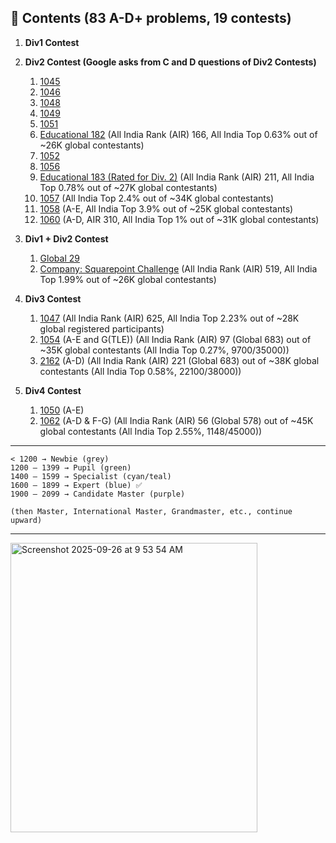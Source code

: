 ## 📂 Contents (83 A-D+ problems, 19 contests)

1. **Div1 Contest**

2. **Div2 Contest (Google asks from C and D questions of Div2 Contests)**

   1. [1045](./div2/1045)
   2. [1046](./div2/1046)
   3. [1048](./div2/1048)
   4. [1049](./div2/1049)
   5. [1051](./div2/1051)
   6. [Educational 182](./div2/Educational182) (All India Rank (AIR) 166, All India Top 0.63% out of ~26K global contestants)
   7. [1052](./div2/1052)
   8. [1056](./div2/1056)
   9. [Educational 183 (Rated for Div. 2)](./div2/Educational183) (All India Rank (AIR) 211, All India Top 0.78% out of ~27K global contestants)
   10. [1057](./div2/1057) (All India Top 2.4% out of ~34K global contestants)
   11. [1058](./div2/1058) (A-E, All India Top 3.9% out of ~25K global contestants)
   12. [1060](./div2/2154) (A-D, AIR 310, All India Top 1% out of ~31K global contestants)

3. **Div1 + Div2 Contest**

   1. [Global 29](./div1+2/29)
   2. [Company: Squarepoint Challenge](.div1+2/1055) (All India Rank (AIR) 519, All India Top 1.99% out of ~26K global contestants)

4. **Div3 Contest**

   1. [1047](./div3/1047) (All India Rank (AIR) 625, All India Top 2.23% out of ~28K global registered participants)
   2. [1054](./div3/1054) (A-E and G(TLE)) (All India Rank (AIR) 97 (Global 683) out of ~35K global contestants (All India Top 0.27%, 9700/35000))
   3. [2162](./div3/2162) (A-D) (All India Rank (AIR) 221 (Global 683) out of ~38K global contestants (All India Top 0.58%, 22100/38000))

5. **Div4 Contest**

   1. [1050](./div2/1050) (A-E)
   2. [1062](./div2/1062) (A-D & F-G) (All India Rank (AIR) 56 (Global 578) out of ~45K global contestants (All India Top 2.55%, 1148/45000))

---

```
< 1200 → Newbie (grey)
1200 – 1399 → Pupil (green)
1400 – 1599 → Specialist (cyan/teal)
1600 – 1899 → Expert (blue) ✅
1900 – 2099 → Candidate Master (purple)

(then Master, International Master, Grandmaster, etc., continue upward)
```

---

<img width="395" height="463" alt="Screenshot 2025-09-26 at 9 53 54 AM" src="https://github.com/user-attachments/assets/02820f03-835e-4d4a-b439-b8132004cc92" />
